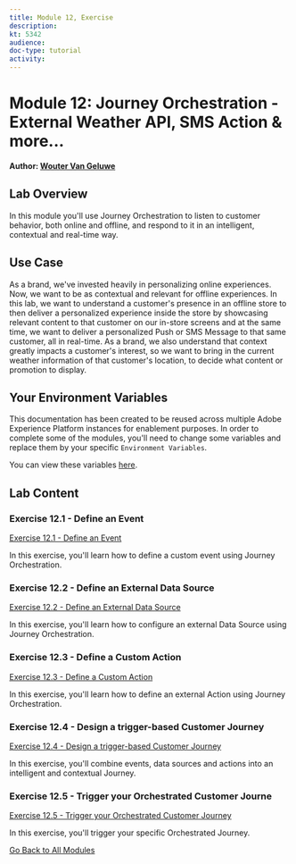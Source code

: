 ```yaml
---
title: Module 12, Exercise
description: 
kt: 5342
audience: 
doc-type: tutorial
activity: 
---
```


# Module 12: Journey Orchestration - External Weather API, SMS Action & more...

**Author: [Wouter Van Geluwe](https://www.linkedin.com/in/woutervangeluwe/)**

## Lab Overview

In this module you'll use Journey Orchestration to listen to customer behavior, both online and offline, and respond to it in an intelligent, contextual and real-time way.

## Use Case

As a brand, we've invested heavily in personalizing online experiences. Now, we want to be as contextual and relevant for offline experiences.
In this lab, we want to understand a customer's presence in an offline store to then deliver a personalized experience inside the store by showcasing relevant content to that customer on our in-store screens and at the same time, we want to deliver a personalized Push or SMS Message to that same customer, all in real-time.
As a brand, we also understand that context greatly impacts a customer's interest, so we want to bring in the current weather information of that customer's location, to decide what content or promotion to display.

## Your Environment Variables

This documentation has been created to be reused across multiple Adobe Experience Platform instances for enablement purposes.
In order to complete some of the modules, you'll need to change some variables and replace them by your specific ``Environment Variables``.

You can view these variables [here](../../environment.md).

## Lab Content

### Exercise 12.1 - Define an Event

[Exercise 12.1 - Define an Event](./ex1.md)

In this exercise, you'll learn how to define a custom event using Journey Orchestration.

### Exercise 12.2 - Define an External Data Source

[Exercise 12.2 - Define an External Data Source](./ex2.md)

In this exercise, you'll learn how to configure an external Data Source using Journey Orchestration.

### Exercise 12.3 - Define a Custom Action

[Exercise 12.3 - Define a Custom Action](./ex3.md)

In this exercise, you'll learn how to define an external Action using Journey Orchestration.

### Exercise 12.4 - Design a trigger-based Customer Journey

[Exercise 12.4 - Design a trigger-based Customer Journey](./ex4.md)

In this exercise, you'll combine events, data sources and actions into an intelligent and contextual Journey.

### Exercise 12.5 - Trigger your Orchestrated Customer Journe

[Exercise 12.5 - Trigger your Orchestrated Customer Journey](./ex5.md)

In this exercise, you'll trigger your specific Orchestrated Journey.

[Go Back to All Modules](../../README.md)
